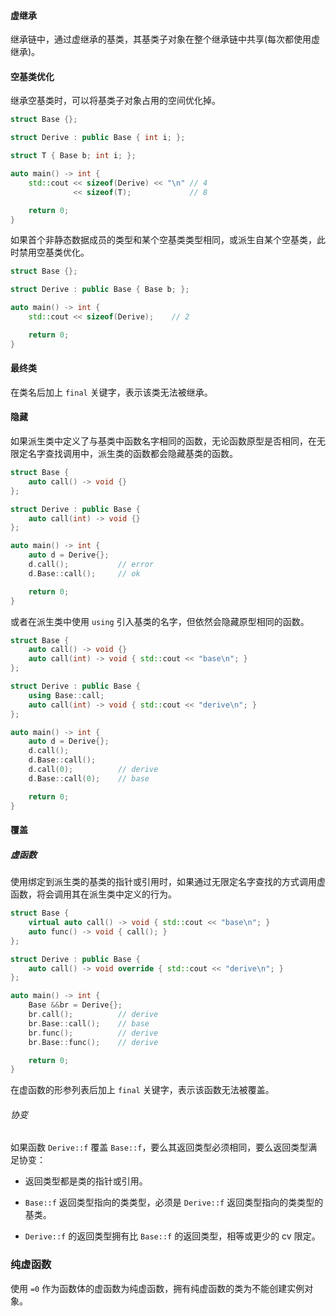 #### 虚继承

继承链中，通过虚继承的基类，其基类子对象在整个继承链中共享(每次都使用虚继承)。

#### 空基类优化

继承空基类时，可以将基类子对象占用的空间优化掉。

```cpp
struct Base {};

struct Derive : public Base { int i; };

struct T { Base b; int i; };

auto main() -> int {
    std::cout << sizeof(Derive) << "\n" // 4
              << sizeof(T);             // 8

    return 0;
}
```

如果首个非静态数据成员的类型和某个空基类类型相同，或派生自某个空基类，此时禁用空基类优化。

```cpp
struct Base {};

struct Derive : public Base { Base b; };

auto main() -> int {
    std::cout << sizeof(Derive);    // 2

    return 0;
}
```

#### 最终类

在类名后加上 `final` 关键字，表示该类无法被继承。

#### 隐藏

如果派生类中定义了与基类中函数名字相同的函数，无论函数原型是否相同，在无限定名字查找调用中，派生类的函数都会隐藏基类的函数。

```cpp
struct Base {
    auto call() -> void {}
};

struct Derive : public Base {
    auto call(int) -> void {}
};

auto main() -> int {
    auto d = Derive{};
    d.call();           // error
    d.Base::call();     // ok

    return 0;
}
```

或者在派生类中使用 `using` 引入基类的名字，但依然会隐藏原型相同的函数。

```cpp
struct Base {
    auto call() -> void {}
    auto call(int) -> void { std::cout << "base\n"; }
};

struct Derive : public Base {
    using Base::call;
    auto call(int) -> void { std::cout << "derive\n"; }
};

auto main() -> int {
    auto d = Derive{};
    d.call();
    d.Base::call();
    d.call(0);          // derive
    d.Base::call(0);    // base

    return 0;
}
```

#### 覆盖

##### 虚函数

使用绑定到派生类的基类的指针或引用时，如果通过无限定名字查找的方式调用虚函数，将会调用其在派生类中定义的行为。

```cpp
struct Base {
    virtual auto call() -> void { std::cout << "base\n"; }
    auto func() -> void { call(); }
};

struct Derive : public Base {
    auto call() -> void override { std::cout << "derive\n"; }
};

auto main() -> int {
    Base &&br = Derive{};
    br.call();          // derive
    br.Base::call();    // base
    br.func();          // derive
    br.Base::func();    // derive

    return 0;
}
```

在虚函数的形参列表后加上 `final` 关键字，表示该函数无法被覆盖。

###### 协变

如果函数 `Derive::f` 覆盖 `Base::f`，要么其返回类型必须相同，要么返回类型满足协变：

- 返回类型都是类的指针或引用。

- `Base::f` 返回类型指向的类类型，必须是 `Derive::f` 返回类型指向的类类型的基类。

- `Derive::f` 的返回类型拥有比 `Base::f` 的返回类型，相等或更少的 cv 限定。

### 纯虚函数

使用 `=0` 作为函数体的虚函数为纯虚函数，拥有纯虚函数的类为不能创建实例对象。
